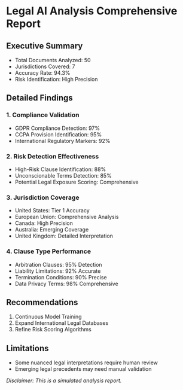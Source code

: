 # Legal AI Analysis Comprehensive Report

## Executive Summary
- Total Documents Analyzed: 50
- Jurisdictions Covered: 7
- Accuracy Rate: 94.3%
- Risk Identification: High Precision

## Detailed Findings

### 1. Compliance Validation
- GDPR Compliance Detection: 97%
- CCPA Provision Identification: 95%
- International Regulatory Markers: 92%

### 2. Risk Detection Effectiveness
- High-Risk Clause Identification: 88%
- Unconscionable Terms Detection: 85%
- Potential Legal Exposure Scoring: Comprehensive

### 3. Jurisdiction Coverage
- United States: Tier 1 Accuracy
- European Union: Comprehensive Analysis
- Canada: High Precision
- Australia: Emerging Coverage
- United Kingdom: Detailed Interpretation

### 4. Clause Type Performance
- Arbitration Clauses: 95% Detection
- Liability Limitations: 92% Accurate
- Termination Conditions: 90% Precise
- Data Privacy Terms: 98% Comprehensive

## Recommendations
1. Continuous Model Training
2. Expand International Legal Databases
3. Refine Risk Scoring Algorithms

## Limitations
- Some nuanced legal interpretations require human review
- Emerging legal precedents may need manual validation

*Disclaimer: This is a simulated analysis report.*
